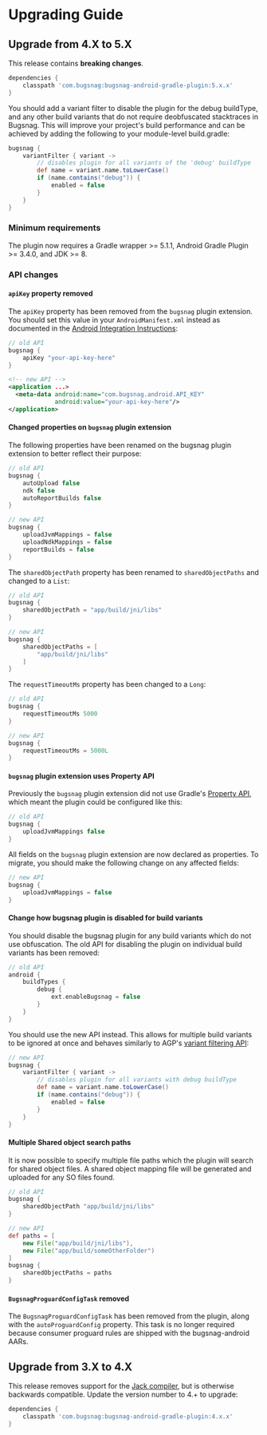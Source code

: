 Upgrading Guide
===============

Upgrade from 4.X to 5.X
-----------------------

This release contains **breaking changes**.

```groovy
dependencies {
    classpath 'com.bugsnag:bugsnag-android-gradle-plugin:5.x.x'
}
```

You should add a variant filter to disable the plugin for the debug buildType, and any other build variants
that do not require deobfuscated stacktraces in Bugsnag. This will improve your project's build performance and can be 
achieved by adding the following to your module-level build.gradle:

```groovy
bugsnag {
    variantFilter { variant ->
        // disables plugin for all variants of the 'debug' buildType
        def name = variant.name.toLowerCase()
        if (name.contains("debug")) {
            enabled = false
        }
    }
}
```

### Minimum requirements

The plugin now requires a Gradle wrapper >= 5.1.1, Android Gradle Plugin >= 3.4.0, and JDK >= 8.

### API changes

#### `apiKey` property removed

The `apiKey` property has been removed from the `bugsnag` plugin extension.
You should set this value in your `AndroidManifest.xml` instead as documented in
the [Android Integration Instructions](https://docs.bugsnag.com/platforms/android/#basic-configuration):

```groovy
// old API
bugsnag {
    apiKey "your-api-key-here"
}
```

```xml
<!-- new API -->
<application ...>
  <meta-data android:name="com.bugsnag.android.API_KEY"
             android:value="your-api-key-here"/>
</application>
```

#### Changed properties on `bugsnag` plugin extension
The following properties have been renamed on the bugsnag plugin extension
to better reflect their purpose:

```groovy
// old API
bugsnag {
    autoUpload false
    ndk false
    autoReportBuilds false
}
```

```groovy
// new API
bugsnag {
    uploadJvmMappings = false
    uploadNdkMappings = false
    reportBuilds = false
}
```

The `sharedObjectPath` property has been renamed to `sharedObjectPaths` and changed to a `List`:

```groovy
// old API
bugsnag {
    sharedObjectPath = "app/build/jni/libs"
}
```

```groovy
// new API
bugsnag {
    sharedObjectPaths = [
        "app/build/jni/libs"
    ]
}
```

The `requestTimeoutMs` property has been changed to a `Long`:

```groovy
// old API
bugsnag {
    requestTimeoutMs 5000
}
```

```groovy
// new API
bugsnag {
    requestTimeoutMs = 5000L
}
```

#### `bugsnag` plugin extension uses Property API

Previously the `bugsnag` plugin extension did not use Gradle's 
[Property API](https://docs.gradle.org/current/javadoc/org/gradle/api/provider/Property.html),
which meant the plugin could be configured like this:

```groovy
// old API
bugsnag {
    uploadJvmMappings false
}
```

All fields on the `bugsnag` plugin extension are now declared as properties. To migrate, you should
make the following change on any affected fields:

```groovy
// new API
bugsnag {
    uploadJvmMappings = false
}
```

#### Change how bugsnag plugin is disabled for build variants

You should disable the bugsnag plugin for any build variants which do not use obfuscation.
The old API for disabling the plugin on individual build variants has been removed:

```groovy
// old API
android {
    buildTypes {
        debug {
            ext.enableBugsnag = false
        }
    }
}
```

You should use the new API instead. This allows for multiple build variants to be ignored at once
and behaves similarly to AGP's [variant filtering API](https://developer.android.com/studio/build/build-variants#filter-variants):

```groovy
// new API
bugsnag {
    variantFilter { variant ->
        // disables plugin for all variants with debug buildType
        def name = variant.name.toLowerCase()
        if (name.contains("debug")) {
            enabled = false
        }
    }
}
```

#### Multiple Shared object search paths

It is now possible to specify multiple file paths which the plugin will search for shared object files.
A shared object mapping file will be generated and uploaded for any SO files found.

```groovy
// old API
bugsnag {
    sharedObjectPath "app/build/jni/libs"
}
```

```groovy
// new API
def paths = [
    new File("app/build/jni/libs"),
    new File("app/build/someOtherFolder")
]
bugsnag {
    sharedObjectPaths = paths
}
```

#### `BugsnagProguardConfigTask` removed

The `BugsnagProguardConfigTask` has been removed from the plugin, along with the `autoProguardConfig` property. 
This task is no longer required because consumer proguard rules are shipped with the bugsnag-android AARs.

Upgrade from 3.X to 4.X
-----------------------

This release removes support for the [Jack compiler](https://android-developers.googleblog.com/2017/03/future-of-java-8-language-feature.html), but is otherwise backwards compatible. Update the version number to 4.+ to upgrade:

```groovy
dependencies {
    classpath 'com.bugsnag:bugsnag-android-gradle-plugin:4.x.x'
}
```
